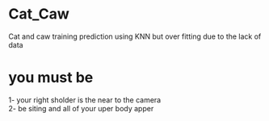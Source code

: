 # Cat_Caw
Cat and caw training prediction using KNN but over fitting due to the lack of data

# you must be
1- your right sholder is the near to the camera <br> 
2- be siting and all of your uper body apper
